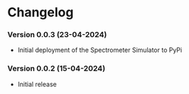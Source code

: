 # Changelog
### Version 0.0.3 (23-04-2024)
- Initial deployment of the Spectrometer Simulator to PyPi

### Version 0.0.2 (15-04-2024)
- Initial release